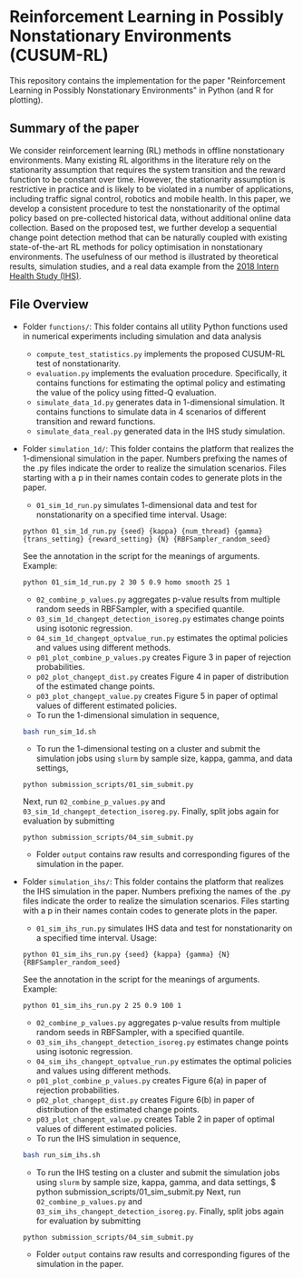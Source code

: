 # Reinforcement Learning in Possibly Nonstationary Environments (CUSUM-RL)

This repository contains the implementation for the paper "Reinforcement Learning in Possibly Nonstationary Environments" in Python (and R for plotting).


## Summary of the paper

We consider reinforcement learning (RL) methods in offline nonstationary environments. Many existing RL algorithms in the literature rely on the stationarity assumption that requires the system transition and the reward function to be constant over time. However, the stationarity assumption is restrictive in practice and is likely to be violated in a number of applications, including traffic signal control, robotics and mobile health. In this paper, we develop a consistent procedure to test the nonstationarity of the optimal policy based on pre-collected historical data, without additional online data collection. Based on the proposed test, we further develop a sequential change point detection method that can be naturally coupled with existing state-of-the-art RL methods for policy optimisation in nonstationary environments. The usefulness of our method is illustrated by theoretical results, simulation studies, and a real data example from the [2018 Intern Health Study (IHS)](https://www.srijan-sen-lab.com/intern-health-study).


## File Overview

- Folder `functions/`: This folder contains all utility Python functions used in numerical experiments including simulation and data analysis
    - `compute_test_statistics.py` implements the proposed CUSUM-RL test of nonstationarity.
    - `evaluation.py` implements the evaluation procedure. Specifically, it contains functions for estimating the optimal policy and estimating the value of the policy using fitted-Q evaluation.
    - `simulate_data_1d.py` generates data in 1-dimensional simulation. It contains functions to simulate data in 4 scenarios of different transition and reward functions.
    - `simulate_data_real.py` generated data in the IHS study simulation.

- Folder `simulation_1d/`: This folder contains the platform that realizes the 1-dimensional simulation in the paper. Numbers prefixing the names of the .py files indicate the order to realize the simulation scenarios. Files starting with a p in their names contain codes to generate plots in the paper. 
    - `01_sim_1d_run.py` simulates 1-dimensional data and test for nonstationarity on a specified time interval. Usage:
    ```console
    python 01_sim_1d_run.py {seed} {kappa} {num_thread} {gamma} {trans_setting} {reward_setting} {N} {RBFSampler_random_seed}
    ```
    See the annotation in the script for the meanings of arguments. Example:
    ```console
    python 01_sim_1d_run.py 2 30 5 0.9 homo smooth 25 1
    ```
    - `02_combine_p_values.py` aggregates p-value results from multiple random seeds in RBFSampler, with a specified quantile.
    - `03_sim_1d_changept_detection_isoreg.py` estimates change points using isotonic regression.
    - `04_sim_1d_changept_optvalue_run.py` estimates the optimal policies and values using different methods.
    - `p01_plot_combine_p_values.py` creates Figure 3 in paper of rejection probabilities. 
    - `p02_plot_changept_dist.py` creates Figure 4 in paper of distribution of the estimated change points.
    - `p03_plot_changept_value.py` creates Figure 5 in paper of optimal values of different estimated policies.
    - To run the 1-dimensional simulation in sequence, 
    ```sh
    bash run_sim_1d.sh
    ```
    - To run the 1-dimensional testing on a cluster and submit the simulation jobs using `slurm` by sample size, kappa, gamma, and data settings,
    ```console
    python submission_scripts/01_sim_submit.py
    ```
    Next, run `02_combine_p_values.py` and `03_sim_1d_changept_detection_isoreg.py`.
    Finally, split jobs again for evaluation by submitting
    ```console
    python submission_scripts/04_sim_submit.py
    ```
    - Folder `output` contains raw results and corresponding figures of the simulation in the paper.

- Folder `simulation_ihs/`: This folder contains the platform that realizes the IHS simulation in the paper. Numbers prefixing the names of the .py files indicate the order to realize the simulation scenarios. Files starting with a p in their names contain codes to generate plots in the paper. 
    - `01_sim_ihs_run.py` simulates IHS data and test for nonstationarity on a specified time interval. Usage:
    ```console
    python 01_sim_ihs_run.py {seed} {kappa} {gamma} {N} {RBFSampler_random_seed}
    ```
    See the annotation in the script for the meanings of arguments. Example:
    
    ```console
    python 01_sim_ihs_run.py 2 25 0.9 100 1
    ```
    - `02_combine_p_values.py` aggregates p-value results from multiple random seeds in RBFSampler, with a specified quantile.
    - `03_sim_ihs_changept_detection_isoreg.py` estimates change points using isotonic regression.
    - `04_sim_ihs_changept_optvalue_run.py` estimates the optimal policies and values using different methods.
    - `p01_plot_combine_p_values.py` creates Figure 6(a) in paper of rejection probabilities. 
    - `p02_plot_changept_dist.py` creates Figure 6(b) in paper of distribution of the estimated change points.
    - `p03_plot_changept_value.py` creates Table 2 in paper of optimal values of different estimated policies.
    - To run the IHS simulation in sequence, 
    ```sh
    bash run_sim_ihs.sh
    ```

    - To run the IHS testing on a cluster and submit the simulation jobs using `slurm` by sample size, kappa, gamma, and data settings,
    $ python submission_scripts/01_sim_submit.py
    Next, run `02_combine_p_values.py` and `03_sim_ihs_changept_detection_isoreg.py`.
    Finally, split jobs again for evaluation by submitting
    ```console
    python submission_scripts/04_sim_submit.py
    ```
    - Folder `output` contains raw results and corresponding figures of the simulation in the paper.

